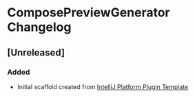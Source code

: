 <!-- Keep a Changelog guide -> https://keepachangelog.com -->

# ComposePreviewGenerator Changelog

## [Unreleased]
### Added
- Initial scaffold created from [IntelliJ Platform Plugin Template](https://github.com/JetBrains/intellij-platform-plugin-template)
